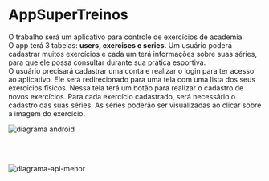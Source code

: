 # AppSuperTreinos
O trabalho será um aplicativo para controle de exercícios de academia.
<br>
O app terá 3 tabelas: <b>users, exercises e series.</b> Um usuário poderá cadastrar muitos exercícios e cada um terá informações sobre suas séries, para que ele possa consultar durante sua prática esportiva.
<br>
O usuário precisará cadastrar uma conta e realizar o login para ter acesso ao aplicativo. Ele será redirecionado para uma tela com uma lista dos seus exercícios físicos. Nessa tela terá um botão para realizar o cadastro de novos exercícios. Para cada exercício cadastrado, será necessário o cadastro das suas séries. As séries poderão ser visualizadas ao clicar sobre a imagem do exercício.

![diagrama android](https://user-images.githubusercontent.com/29738868/58960157-efc6fa00-877c-11e9-8f23-edbe0263d5e4.png)

<br><br>

![diagrama-api-menor](https://user-images.githubusercontent.com/29738868/58965543-23a71d00-8787-11e9-9db0-12a8d67dc1e1.png)
